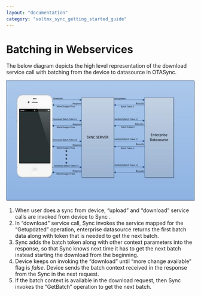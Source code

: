 ```yaml
---
layout: "documentation"
category: "voltmx_sync_getting_started_guide"
---
```

                    


Batching in Webservices
=======================

The below diagram depicts the high level representation of the download service call with batching from the device to datasource in OTASync.

![](Resources/Images/BAtching_in_webservices_622x395.jpg)

1.  When user does a sync from device, “upload” and “download” service calls are invoked from device to Sync .
2.  In “download” service call, Sync invokes the service mapped for the “Getupdated” operation, enterprise datasource returns the first batch data along with token that is needed to get the next batch.
3.  Sync adds the batch token along with other context parameters into the response, so that Sync knows next time it has to get the next batch instead starting the download from the beginning.
4.  Device keeps on invoking the “download” until “more change available” flag is _false_. Device sends the batch context received in the response from the Sync in the next request.
5.  If the batch context is available in the download request, then Sync invokes the “GetBatch” operation to get the next batch.
